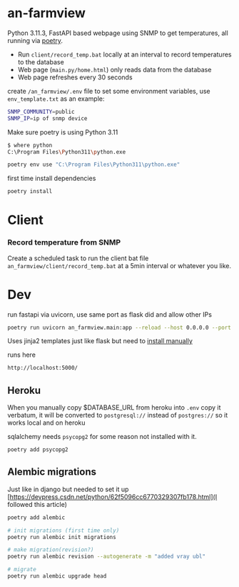 # an-farmview

Python 3.11.3, FastAPI based webpage using SNMP to get temperatures, all running via [poetry](https://python-poetry.org/).
  - Run `client/record_temp.bat` locally at an interval to record temperatures to the database
  - Web page (`main.py/home.html`) only reads data from the database
  - Web page refreshes every 30 seconds


create `/an_farmview/.env` file to set some environment variables, use `env_template.txt` as an example:
```bash
SNMP_COMMUNITY=public
SNMP_IP=ip of snmp device
```

Make sure poetry is using Python 3.11

```bash
$ where python
C:\Program Files\Python311\python.exe
```

```bash
poetry env use "C:\Program Files\Python311\python.exe"
```

first time install dependencies
```bash
poetry install
```

# Client
### Record temperature from SNMP
Create a scheduled task to run the client bat file `an_farmview/client/record_temp.bat` at a 5min interval or whatever you like.

# Dev

run fastapi via uvicorn, use same port as flask did and allow other IPs
```bash
poetry run uvicorn an_farmview.main:app --reload --host 0.0.0.0 --port 5000
```
Uses jinja2 templates just like flask but need to [install manually](https://fastapi.tiangolo.com/advanced/templates/) 

runs here
```bash
http://localhost:5000/
```


## Heroku
When you manually copy $DATABASE_URL from heroku into `.env` copy it verbatum, it will be converted to `postgresql://` instead of `postgres://` so it works local and on heroku

sqlalchemy needs `psycopg2` for some reason not installed with it.
```bash
poetry add psycopg2
```

## Alembic migrations
Just like in django but needed to set it up [https://devpress.csdn.net/python/62f5096cc6770329307fb178.html](I followed this article)

```bash
poetry add alembic

# init migrations (first time only)
poetry run alembic init migrations

# make migration(revision?)
poetry run alembic revision --autogenerate -m "added vray ubl"

# migrate
poetry run alembic upgrade head
```